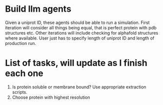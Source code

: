 # Build llm agents
Given a uniprot ID, these agents should be able to run a simulation. First iteration will consider all things being equal, that is perfect protein with pdb structures etc. Other iterations will include checking for alphafold structures where available. User just has to specify length of uniprot ID and length of production run. 

# List of tasks, will update as I finish each one
1. Is protein soluble or membrane bound? Use appropriate extraction scripts.
2. Choose protein with highest resolution 
